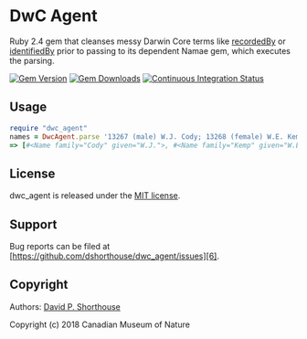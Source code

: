 DwC Agent
=========

Ruby 2.4 gem that cleanses messy Darwin Core terms like [recordedBy][10] or [identifiedBy][11] prior to passing to its dependent Namae gem, which executes the parsing.

[![Gem Version][1]][2]
[![Gem Downloads][8]][9]
[![Continuous Integration Status][3]][4]

Usage
-----

```ruby
require "dwc_agent"
names = DwcAgent.parse '13267 (male) W.J. Cody; 13268 (female) W.E. Kemp'
=> [#<Name family="Cody" given="W.J.">, #<Name family="Kemp" given="W.E.">]
```

License
-------

dwc_agent is released under the [MIT license][5].

Support
-------

Bug reports can be filed at [https://github.com/dshorthouse/dwc_agent/issues][6].

Copyright
---------

Authors: [David P. Shorthouse][7]

Copyright (c) 2018 Canadian Museum of Nature

[1]: https://badge.fury.io/rb/dwc_agent.svg
[2]: http://badge.fury.io/rb/dwc_agent
[3]: https://secure.travis-ci.org/dshorthouse/dwc_agent.svg
[4]: http://travis-ci.org/dshorthouse/dwc_agent
[5]: http://www.opensource.org/licenses/MIT
[6]: https://github.com/dshorthouse/dwc_agent/issues
[7]: https://github.com/dshorthouse
[8]: https://img.shields.io/gem/dt/dwc_agent.svg
[9]: https://rubygems.org/gems/dwc_agent
[10]: http://rs.tdwg.org/dwc/terms/#recordedBy
[11]: http://rs.tdwg.org/dwc/terms/#identifiedBy
